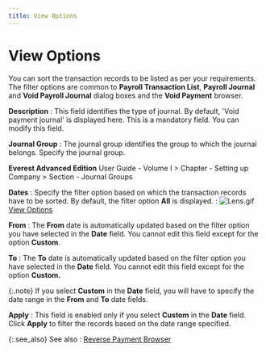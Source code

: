 ```yaml
---
title: View Options
---
```


# View Options


You can sort the transaction records to be listed as per your requirements.  The filter options are common to **Payroll 
 Transaction List**, **Payroll Journal** and **Void Payroll Journal**  dialog boxes and the **Void Payment** browser.


**Description**
: This field identifies the type of journal. By default,  'Void payment journal' is displayed here. This is a mandatory field. You  can modify this field.


**Journal Group**
: The journal group identifies the group to which  the journal belongs. Specify the journal group.


**Everest Advanced Edition** User Guide - Volume I >  Chapter - Setting up Company > Section - Journal Groups


**Dates**
: Specify the filter option based on which the transaction  records have to be sorted. By default, the filter option **All**  is displayed.
: ![Lens.gif]({{site.prl_baseurl}}/img/lens.gif) [View  Options]({{site.prl_baseurl}}/misc/view_options_ptp.html)


**From**
: The **From**  date is automatically updated based on the filter option you have selected  in the **Date** field. You cannot  edit this field except for the option **Custom**.


**To**
: The **To** date  is automatically updated based on the filter option you have selected  in the **Date** field. You cannot  edit this field except for the option **Custom.**


{:.note}
If you select **Custom**  in the **Date** field, you will have  to specify the date range in the **From**  and **To** date fields.


**Apply**
: This field is enabled only if you select **Custom**  in the **Date** field. Click **Apply** to filter the records based on  the date range specified.


{:.see_also}
See also
: [Reverse  Payment Browser ]({{site.prl_baseurl}}/payroll-process/paying-employees/wizard/reverse-journal/reverse_payment_browser_payments_us_payroll.html)
